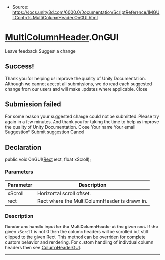 * Source: https://docs.unity3d.com/6000.0/Documentation/ScriptReference/IMGUI.Controls.MultiColumnHeader.OnGUI.html

#  [MultiColumnHeader](https://docs.unity3d.com/6000.0/Documentation/ScriptReference/IMGUI.Controls.MultiColumnHeader.html).OnGUI
Leave feedback
Suggest a change
## Success!
Thank you for helping us improve the quality of Unity Documentation. Although we cannot accept all submissions, we do read each suggested change from our users and will make updates where applicable.
Close
## Submission failed
For some reason your suggested change could not be submitted. Please <a>try again</a> in a few minutes. And thank you for taking the time to help us improve the quality of Unity Documentation.
Close
Your name Your email Suggestion* Submit suggestion
Cancel
## Declaration
public void OnGUI([Rect](https://docs.unity3d.com/6000.0/Documentation/ScriptReference/Rect.html) rect, float xScroll); 
### Parameters
Parameter | Description  
---|---  
xScroll | Horizontal scroll offset.  
rect | Rect where the MultiColumnHeader is drawn in.  
### Description
Render and handle input for the MultiColumnHeader at the given rect.
If the given `xScroll` is not 0 then the column headers will be scrolled but still clipped to the given Rect. This method can be overriden for complete custom behavior and rendering. For custom handling of indivdual column headers then see [ColumnHeaderGUI](https://docs.unity3d.com/6000.0/Documentation/ScriptReference/IMGUI.Controls.MultiColumnHeader.ColumnHeaderGUI.html).
* * *
